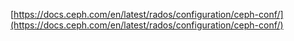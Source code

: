 [https://docs.ceph.com/en/latest/rados/configuration/ceph-conf/](https://docs.ceph.com/en/latest/rados/configuration/ceph-conf/)